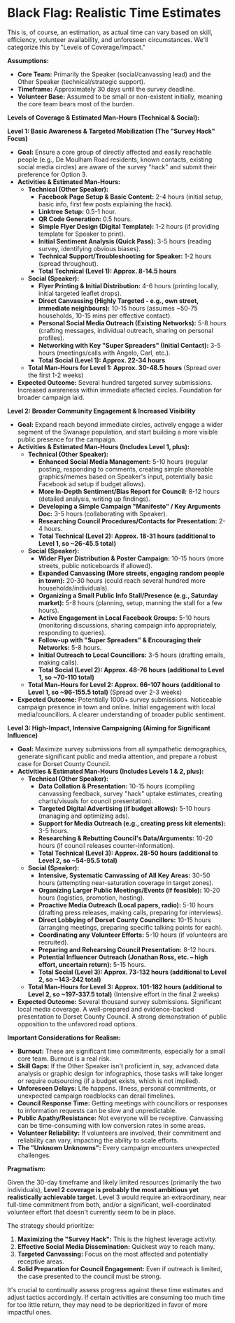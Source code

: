 # Black Flag: Realistic Time Estimates

This is, of course, an estimation, as actual time can vary based on skill, efficiency, volunteer availability, and unforeseen circumstances. We'll categorize this by "Levels of Coverage/Impact."

**Assumptions:**

- **Core Team:** Primarily the Speaker (social/canvassing lead) and the Other Speaker (technical/strategic support).
- **Timeframe:** Approximately 30 days until the survey deadline.
- **Volunteer Base:** Assumed to be small or non-existent initially, meaning the core team bears most of the burden.

**Levels of Coverage & Estimated Man-Hours (Technical & Social):**

**Level 1: Basic Awareness & Targeted Mobilization (The "Survey Hack" Focus)**

- **Goal:** Ensure a core group of directly affected and easily reachable people (e.g., De Moulham Road residents, known contacts, existing social media circles) are aware of the survey "hack" and submit their preference for Option 3.
- **Activities & Estimated Man-Hours:**
  - **Technical (Other Speaker):**
    - **Facebook Page Setup & Basic Content:** 2-4 hours (initial setup, basic info, first few posts explaining the hack).
    - **Linktree Setup:** 0.5-1 hour.
    - **QR Code Generation:** 0.5 hours.
    - **Simple Flyer Design (Digital Template):** 1-2 hours (if providing template for Speaker to print).
    - **Initial Sentiment Analysis (Quick Pass):** 3-5 hours (reading survey, identifying obvious biases).
    - **Technical Support/Troubleshooting for Speaker:** 1-2 hours (spread throughout).
    - **Total Technical (Level 1): Approx. 8-14.5 hours**
  - **Social (Speaker):**
    - **Flyer Printing & Initial Distribution:** 4-6 hours (printing locally, initial targeted leaflet drops).
    - **Direct Canvassing (Highly Targeted - e.g., own street, immediate neighbours):** 10-15 hours (assumes ~50-75 households, 10-15 mins per effective contact).
    - **Personal Social Media Outreach (Existing Networks):** 5-8 hours (crafting messages, individual outreach, sharing on personal profiles).
    - **Networking with Key "Super Spreaders" (Initial Contact):** 3-5 hours (meetings/calls with Angelo, Carl, etc.).
    - **Total Social (Level 1): Approx. 22-34 hours**
  - **Total Man-Hours for Level 1: Approx. 30-48.5 hours** (Spread over the first 1-2 weeks)
- **Expected Outcome:** Several hundred targeted survey submissions. Increased awareness within immediate affected circles. Foundation for broader campaign laid.

**Level 2: Broader Community Engagement & Increased Visibility**

- **Goal:** Expand reach beyond immediate circles, actively engage a wider segment of the Swanage population, and start building a more visible public presence for the campaign.
- **Activities & Estimated Man-Hours (Includes Level 1, plus):**
  - **Technical (Other Speaker):**
    - **Enhanced Social Media Management:** 5-10 hours (regular posting, responding to comments, creating simple shareable graphics/memes based on Speaker's input, potentially basic Facebook ad setup if budget allows).
    - **More In-Depth Sentiment/Bias Report for Council:** 8-12 hours (detailed analysis, writing up findings).
    - **Developing a Simple Campaign "Manifesto" / Key Arguments Doc:** 3-5 hours (collaborating with Speaker).
    - **Researching Council Procedures/Contacts for Presentation:** 2-4 hours.
    - **Total Technical (Level 2): Approx. 18-31 hours (additional to Level 1, so ~26-45.5 total)**
  - **Social (Speaker):**
    - **Wider Flyer Distribution & Poster Campaign:** 10-15 hours (more streets, public noticeboards if allowed).
    - **Expanded Canvassing (More streets, engaging random people in town):** 20-30 hours (could reach several hundred more households/individuals).
    - **Organizing a Small Public Info Stall/Presence (e.g., Saturday market):** 5-8 hours (planning, setup, manning the stall for a few hours).
    - **Active Engagement in Local Facebook Groups:** 5-10 hours (monitoring discussions, sharing campaign info appropriately, responding to queries).
    - **Follow-up with "Super Spreaders" & Encouraging their Networks:** 5-8 hours.
    - **Initial Outreach to Local Councillors:** 3-5 hours (drafting emails, making calls).
    - **Total Social (Level 2): Approx. 48-76 hours (additional to Level 1, so ~70-110 total)**
  - **Total Man-Hours for Level 2: Approx. 66-107 hours (additional to Level 1, so ~96-155.5 total)** (Spread over 2-3 weeks)
- **Expected Outcome:** Potentially 1000+ survey submissions. Noticeable campaign presence in town and online. Initial engagement with local media/councillors. A clearer understanding of broader public sentiment.

**Level 3: High-Impact, Intensive Campaigning (Aiming for Significant Influence)**

- **Goal:** Maximize survey submissions from all sympathetic demographics, generate significant public and media attention, and prepare a robust case for Dorset County Council.
- **Activities & Estimated Man-Hours (Includes Levels 1 & 2, plus):**
  - **Technical (Other Speaker):**
    - **Data Collation & Presentation:** 10-15 hours (compiling canvassing feedback, survey "hack" uptake estimates, creating charts/visuals for council presentation).
    - **Targeted Digital Advertising (if budget allows):** 5-10 hours (managing and optimizing ads).
    - **Support for Media Outreach (e.g., creating press kit elements):** 3-5 hours.
    - **Researching & Rebutting Council's Data/Arguments:** 10-20 hours (if council releases counter-information).
    - **Total Technical (Level 3): Approx. 28-50 hours (additional to Level 2, so ~54-95.5 total)**
  - **Social (Speaker):**
    - **Intensive, Systematic Canvassing of All Key Areas:** 30-50 hours (attempting near-saturation coverage in target zones).
    - **Organizing Larger Public Meetings/Events (if feasible):** 10-20 hours (logistics, promotion, hosting).
    - **Proactive Media Outreach (Local papers, radio):** 5-10 hours (drafting press releases, making calls, preparing for interviews).
    - **Direct Lobbying of Dorset County Councillors:** 10-15 hours (arranging meetings, preparing specific talking points for each).
    - **Coordinating any Volunteer Efforts:** 5-10 hours (if volunteers are recruited).
    - **Preparing and Rehearsing Council Presentation:** 8-12 hours.
    - **Potential Influencer Outreach (Jonathan Ross, etc. – high effort, uncertain return):** 5-15 hours.
    - **Total Social (Level 3): Approx. 73-132 hours (additional to Level 2, so ~143-242 total)**
  - **Total Man-Hours for Level 3: Approx. 101-182 hours (additional to Level 2, so ~197-337.5 total)** (Intensive effort in the final 2 weeks)
- **Expected Outcome:** Several thousand survey submissions. Significant local media coverage. A well-prepared and evidence-backed presentation to Dorset County Council. A strong demonstration of public opposition to the unfavored road options.

**Important Considerations for Realism:**

- **Burnout:** These are significant time commitments, especially for a small core team. Burnout is a real risk.
- **Skill Gaps:** If the Other Speaker isn't proficient in, say, advanced data analysis or graphic design for infographics, those tasks will take longer or require outsourcing (if a budget exists, which is not implied).
- **Unforeseen Delays:** Life happens. Illness, personal commitments, or unexpected campaign roadblocks can derail timelines.
- **Council Response Time:** Getting meetings with councillors or responses to information requests can be slow and unpredictable.
- **Public Apathy/Resistance:** Not everyone will be receptive. Canvassing can be time-consuming with low conversion rates in some areas.
- **Volunteer Reliability:** If volunteers are involved, their commitment and reliability can vary, impacting the ability to scale efforts.
- **The "Unknown Unknowns":** Every campaign encounters unexpected challenges.

**Pragmatism:**

Given the 30-day timeframe and likely limited resources (primarily the two individuals), **Level 2 coverage is probably the most ambitious yet realistically achievable target.** Level 3 would require an extraordinary, near full-time commitment from both, and/or a significant, well-coordinated volunteer effort that doesn't currently seem to be in place.

The strategy should prioritize:
1. **Maximizing the "Survey Hack":** This is the highest leverage activity.
2. **Effective Social Media Dissemination:** Quickest way to reach many.
3. **Targeted Canvassing:** Focus on the most affected and potentially receptive areas.
4. **Solid Preparation for Council Engagement:** Even if outreach is limited, the case presented to the council must be strong.

It's crucial to continually assess progress against these time estimates and adjust tactics accordingly. If certain activities are consuming too much time for too little return, they may need to be deprioritized in favor of more impactful ones.